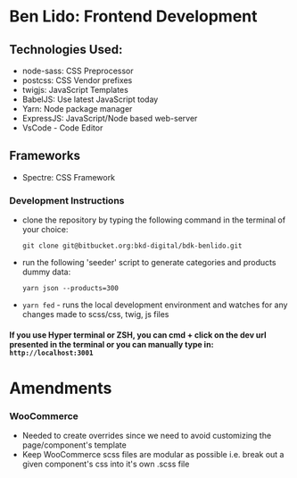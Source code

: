 # Ben Lido: Frontend Development

## Technologies Used:

- node-sass: CSS Preprocessor
- postcss: CSS Vendor prefixes
- twigjs: JavaScript Templates
- BabelJS: Use latest JavaScript today
- Yarn: Node package manager
- ExpressJS: JavaScript/Node based web-server
- VsCode - Code Editor

## Frameworks

- Spectre: CSS Framework

### Development Instructions

- clone the repository by typing the following command in the terminal of your choice:

  `git clone git@bitbucket.org:bkd-digital/bdk-benlido.git`

- run the following 'seeder' script to generate categories and products dummy data:

  `yarn json --products=300`

- `yarn fed` - runs the local development environment and watches for any changes made to scss/css, twig, js files

#### If you use Hyper terminal or ZSH, you can cmd + click on the dev url presented in the terminal or you can manually type in: `http://localhost:3001`

# Amendments

### WooCommerce

- Needed to create overrides since we need to avoid customizing the page/component's template
- Keep WooCommerce scss files are modular as possible i.e. break out a given component's css into it's own .scss file
